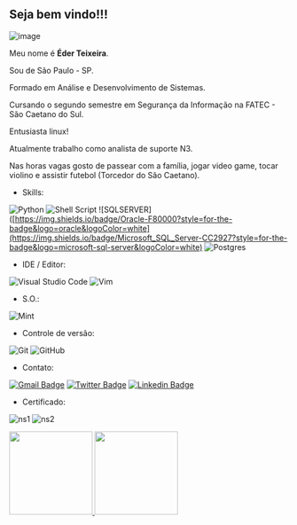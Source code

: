 ## Seja bem vindo!!!

![image](https://user-images.githubusercontent.com/48259330/136490522-46112584-7020-4ba7-adc7-ad1d0df564c9.png) 



Meu nome é **Éder Teixeira**.


Sou de São Paulo - SP.

Formado em Análise e Desenvolvimento de Sistemas.

Cursando o segundo semestre em Segurança da Informação na FATEC - São Caetano do Sul.

Entusiasta linux! 

Atualmente trabalho como analista de suporte N3.

Nas horas vagas gosto de passear com a família, jogar video game, tocar violino e assistir futebol (Torcedor do São Caetano).  

* Skills:

![Python](https://img.shields.io/badge/python-3670A0?style=for-the-badge&logo=python&logoColor=ffdd54)
![Shell Script](https://img.shields.io/badge/Shell_Script-121011?style=for-the-badge&logo=gnu-bash&logoColor=white)
![SQLSERVER]([https://img.shields.io/badge/Oracle-F80000?style=for-the-badge&logo=oracle&logoColor=white](https://img.shields.io/badge/Microsoft_SQL_Server-CC2927?style=for-the-badge&logo=microsoft-sql-server&logoColor=white)
![Postgres](https://img.shields.io/badge/PostgreSQL-316192?style=for-the-badge&logo=postgresql&logoColor=white)

* IDE / Editor:

![Visual Studio Code](https://img.shields.io/badge/Visual%20Studio%20Code-0078d7.svg?style=for-the-badge&logo=visual-studio-code&logoColor=white)
![Vim](https://img.shields.io/badge/VIM-%2311AB00.svg?style=for-the-badge&logo=vim&logoColor=white)


* S.O.:

![Mint](https://img.shields.io/badge/Linux_Mint-87CF3E?style=for-the-badge&logo=linux-mint&logoColor=white)

* Controle de versão:

![Git](https://img.shields.io/badge/git-%23F05033.svg?style=for-the-badge&logo=git&logoColor=white)
![GitHub](https://img.shields.io/badge/github-%23121011.svg?style=for-the-badge&logo=github&logoColor=white)

* Contato:

[![Gmail Badge](https://img.shields.io/badge/Gmail-D14836?style=for-the-badge&logo=gmail&logoColor=white)](mailto:ccbeder@gmail.com)
[![Twitter Badge](https://img.shields.io/badge/Twitter-1DA1F2?style=for-the-badge&logo=twitter&logoColor=white)](https://twitter.com/heavyeder)
[![Linkedin Badge](https://img.shields.io/badge/LinkedIn-0077B5?style=for-the-badge&logo=linkedin&logoColor=white)](https://www.linkedin.com/in/teixeiraeder/)

* Certificado:

![ns1](https://user-images.githubusercontent.com/48259330/132109020-a4742fbb-f26f-41a8-b2e9-75283753af86.png)
![ns2](https://user-images.githubusercontent.com/48259330/132109024-fadbb7d1-344f-4dff-a3af-18d2a4f525e1.png)

<div align="left">
  <a href="https://github.com/ederteixeira">
  <img height="150em" src="https://github-readme-stats.vercel.app/api?username=ederteixeira&show_icons=true&theme=dark&include_all_commits=true&count_private=true"/>
  <img height="150em" src="https://github-readme-stats.vercel.app/api/top-langs/?username=ederteixeira&layout=compact&langs_count=7&theme=dark"/>
</div>
